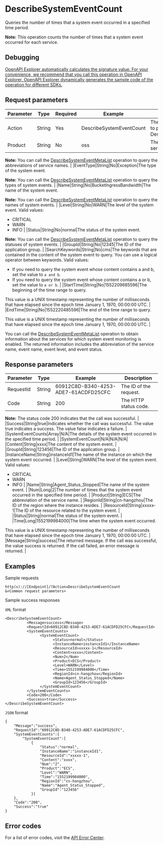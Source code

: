 # DescribeSystemEventCount

Queries the number of times that a system event occurred in a specified time period.

**Note:** This operation counts the number of times that a system event occurred for each service.

## Debugging

[OpenAPI Explorer automatically calculates the signature value. For your convenience, we recommend that you call this operation in OpenAPI Explorer. OpenAPI Explorer dynamically generates the sample code of the operation for different SDKs.](https://api.aliyun.com/#product=Cms&api=DescribeSystemEventCount&type=RPC&version=2019-01-01)

## Request parameters

|Parameter|Type|Required|Example|Description|
|---------|----|--------|-------|-----------|
|Action|String|Yes|DescribeSystemEventCount|The operation that you want to perform. Set the value to DescribeSystemEventCount. |
|Product|String|No|oss|The abbreviation of the service name.

**Note:** You can call the [DescribeSystemEventMetaList](~~114972~~) operation to query the abbreviations of service names. |
|EventType|String|No|Exception|The type of the system event.

**Note:** You can call the [DescribeSystemEventMetaList](~~114972~~) operation to query the types of system events. |
|Name|String|No|BucketIngressBandwidth|The name of the system event.

**Note:** You can call the [DescribeSystemEventMetaList](~~114972~~) operation to query the names of system events. |
|Level|String|No|WARN|The level of the system event. Valid values:

-   CRITICAL
-   WARN
-   INFO |
|Status|String|No|normal|The status of the system event.

**Note:** You can call the [DescribeSystemEventMetaList](~~114972~~) operation to query the statuses of system events. |
|GroupId|String|No|12345|The ID of the application group. |
|SearchKeywords|String|No|cms|The keywords that are contained in the content of the system event to query. You can use a logical operator between keywords. Valid values:

-   If you need to query the system event whose content contains a and b, set the value to `a and b`.
-   If you need to query the system event whose content contains a or b, set the value to `a or b`. |
|StartTime|String|No|1552209685596|The beginning of the time range to query.

This value is a UNIX timestamp representing the number of milliseconds that have elapsed since the epoch time January 1, 1970, 00:00:00 UTC. |
|EndTime|String|No|1552220485596|The end of the time range to query.

This value is a UNIX timestamp representing the number of milliseconds that have elapsed since the epoch time January 1, 1970, 00:00:00 UTC. |

You can call the [DescribeSystemEventMetaList](~~114972~~) operation to obtain information about the services for which system event monitoring is enabled. The returned information includes the abbreviation of the service name, event name, event level, and event status.

## Response parameters

|Parameter|Type|Example|Description|
|---------|----|-------|-----------|
|RequestId|String|60912C8D-B340-4253-ADE7-61ACDFD25CFC|The ID of the request. |
|Code|String|200|The HTTP status code.

**Note:** The status code 200 indicates that the call was successful. |
|Success|String|true|Indicates whether the call was successful. The value true indicates a success. The value false indicates a failure. |
|SystemEventCounts|Array|N/A|The details of the system event occurred in the specified time period. |
|SystemEventCount|N/A|N/A|N/A|
|Content|String|xxxx|The content of the system event. |
|GroupId|String|123456|The ID of the application group. |
|InstanceName|String|instanceId1|The name of the instance on which the system event occurred. |
|Level|String|WARN|The level of the system event. Valid values:

-   CRITICAL
-   WARN
-   INFO |
|Name|String|Agent\_Status\_Stopped|The name of the system event. |
|Num|Long|2|The number of times that the system event occurred in the specified time period. |
|Product|String|ECS|The abbreviation of the service name. |
|RegionId|String|cn-hangzhou|The ID of the region where the instance resides. |
|ResourceId|String|xxxxx-1|The ID of the resource related to the system event. |
|Status|String|normal|The status of the system event. |
|Time|Long|1552199984000|The time when the system event occurred.

This value is a UNIX timestamp representing the number of milliseconds that have elapsed since the epoch time January 1, 1970, 00:00:00 UTC. |
|Message|String|success|The returned message. If the call was successful, the value success is returned. If the call failed, an error message is returned. |

## Examples

Sample requests

```
http(s)://[Endpoint]/?Action=DescribeSystemEventCount
&<Common request parameters>
```

Sample success responses

`XML` format

```
<DescribeSystemEventCount>
          <Message>success</Message>
          <RequestId>60912C8D-B340-4253-ADE7-61ACDFD25CFC</RequestId>
          <SystemEventCounts>
                <SystemEventCount>
                      <Status>normal</Status>
                      <InstanceName>instanceId1</InstanceName>
                      <ResourceId>xxxxx-1</ResourceId>
                      <Content>xxxx</Content>
                      <Num>2</Num>
                      <Product>ECS</Product>
                      <Level>WARN</Level>
                      <Time>1552199984000</Time>
                      <RegionId>cn-hangzhou</RegionId>
                      <Name>Agent_Status_Stopped</Name>
                      <GroupId>123456</GroupId>
                </SystemEventCount>
          </SystemEventCounts>
          <Code>200</Code>
          <Success>true</Success>
</DescribeSystemEventCount>
```

`JSON` format

```
{
    "Message":"success",
    "RequestId":"60912C8D-B340-4253-ADE7-61ACDFD25CFC",
    "SystemEventCounts":{
        "SystemEventCount":[
            {
                "Status":"normal",
                "InstanceName":"instanceId1",
                "ResourceId":"xxxxx-1",
                "Content":"xxxx",
                "Num":"2",
                "Product":"ECS",
                "Level":"WARN",
                "Time":"1552199984000",
                "RegionId":"cn-hangzhou",
                "Name":"Agent_Status_Stopped",
                "GroupId":"123456"
            }]
    },
    "Code":"200",
    "Success":"true"
}
```

## Error codes

For a list of error codes, visit the [API Error Center](https://error-center.alibabacloud.com/status/product/Cms).


